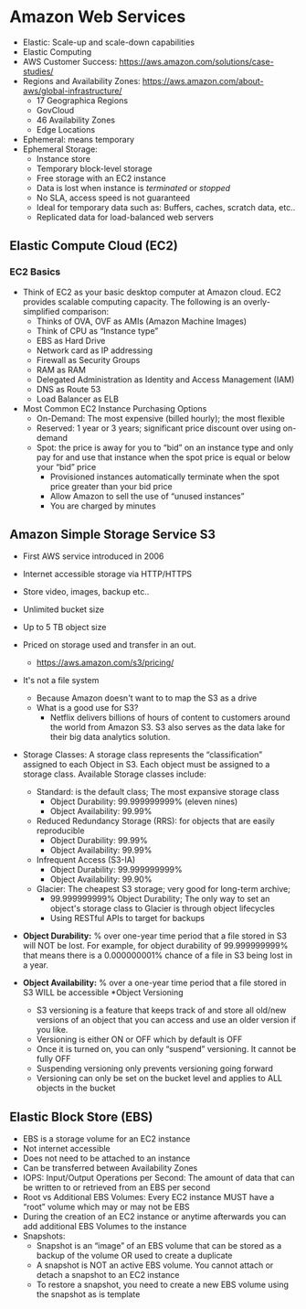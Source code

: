 # Amazon Web Services

* Elastic: Scale-up and scale-down capabilities
* Elastic Computing
* AWS Customer Success: https://aws.amazon.com/solutions/case-studies/
* Regions and Availability Zones: https://aws.amazon.com/about-aws/global-infrastructure/
  * 17 Geographica Regions
  * GovCloud
  * 46 Availability Zones
  * Edge Locations
* Ephemeral: means temporary
* Ephemeral Storage:
  * Instance store
  * Temporary block-level storage
  * Free storage with an EC2 instance
  * Data is lost when instance is *terminated* or *stopped*
  * No SLA, access speed is not guaranteed
  * Ideal for temporary data such as: Buffers, caches, scratch data, etc..
  * Replicated data for load-balanced web servers
## Elastic Compute Cloud (EC2)
### EC2 Basics
* Think of EC2 as your basic desktop computer at Amazon cloud. EC2 provides scalable computing capacity. The following is an overly-simplified comparison:
  * Thinks of OVA, OVF as AMIs (Amazon Machine Images)
  * Think of CPU as “Instance type”
  * EBS as Hard Drive
  * Network card as IP addressing
  * Firewall as Security Groups
  * RAM as RAM
  * Delegated Administration as Identity and Access Management (IAM)
  * DNS as Route 53
  * Load Balancer as ELB
* Most Common EC2 Instance Purchasing Options
  * On-Demand: The most expensive (billed hourly); the most flexible
  * Reserved: 1 year or 3 years; significant price discount over using on-demand
  * Spot: the price is away for you to “bid” on an instance type and only pay for and use that instance when the spot price is equal or below your “bid” price
    * Provisioned instances automatically terminate when the spot price greater than your bid price
    * Allow Amazon to sell the use of “unused instances”
    * You are charged by minutes
## Amazon Simple Storage Service S3
* First AWS service introduced in 2006
* Internet accessible storage via HTTP/HTTPS
* Store video, images, backup etc..
* Unlimited bucket size
* Up to 5 TB object size
* Priced on storage used and transfer in an out.
  * https://aws.amazon.com/s3/pricing/
* It's not a file system
  * Because Amazon doesn't want to to map the S3 as a drive
  * What is a good use for S3?
    * Netflix delivers billions of hours of content to customers around the world from Amazon S3. S3 also serves as the data lake for their big data analytics solution.
* Storage Classes:
A storage class represents the “classification” assigned to each Object in S3. Each object must be assigned to a storage class. Available Storage classes include:

  * Standard: is the default class; The most expansive storage class
    * Object Durability: 99.999999999% (eleven nines)
    * Object Availability: 99.99%
  * Reduced Redundancy Storage (RRS): for objects that are easily reproducible
    * Object Durability: 99.99%
    * Object Availability: 99.99%
  * Infrequent Access (S3-IA)
    * Object Durability: 99.999999999%
    * Object Availability: 99.90%
  * Glacier: The cheapest S3 storage; very good for long-term archive;
    * 99.999999999% Object Durability; The only way to set an object's storage class to Glacier is through object lifecycles
    * Using RESTful APIs to target for backups
* **Object Durability:** % over one-year time period that a file stored in S3 will NOT be lost. For example, for object durability of 99.999999999% that means there is a 0.000000001% chance of a file in S3 being lost in a year.
* **Object Availability:** % over a one-year time period that a file stored in S3 WILL be accessible
*Object Versioning
  * S3 versioning is a feature that keeps track of and store all old/new versions of an object
  that you can access and use an older version if you like.
  * Versioning is either ON or OFF which by default is OFF
  * Once it is turned on, you can only “suspend” versioning. It cannot be fully OFF
  * Suspending versioning only prevents versioning going forward
  * Versioning can only be set on the bucket level and applies to ALL objects in the bucket
## Elastic Block Store (EBS)
* EBS is a storage volume for an EC2 instance
* Not internet accessible
* Does not need to be attached to an instance
* Can be transferred between Availability Zones
* IOPS: Input/Output Operations per Second: The amount of data that can
be written to or retrieved from an EBS per second
* Root vs Additional EBS Volumes: Every EC2 instance MUST have a “root” volume which may or may not be EBS
* During the creation of an EC2 instance or anytime afterwards you can add additional EBS Volumes to the instance
* Snapshots:
  * Snapshot is an “image” of an EBS volume that can be stored as a backup of the volume OR used to create a duplicate
  * A snapshot is NOT an active EBS volume. You cannot attach or detach a snapshot to an EC2 instance
  * To restore a snapshot, you need to create a new EBS volume using the snapshot as is template

